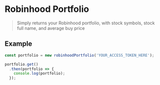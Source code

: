 # Robinhood Portfolio
> Simply returns your Robinhood portfolio, with stock symbols, stock full name, and average buy price

## Example
```javascript
const portfolio = new robinhoodPortfolio('YOUR_ACCESS_TOKEN_HERE');

portfolio.get()
  .then(portfolio => {
    console.log(portfolio);
  });
```
